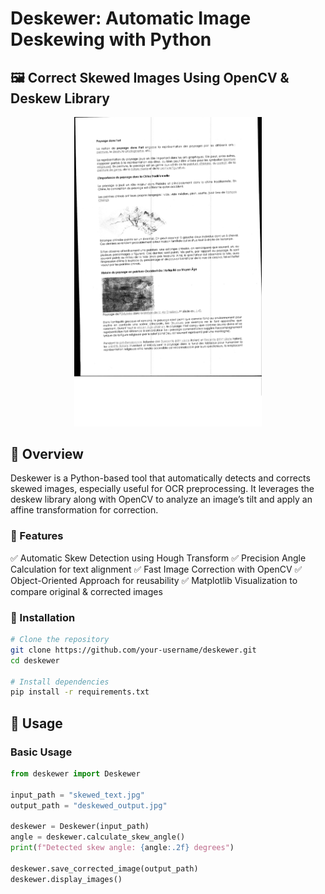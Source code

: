 # Deskewer: Automatic Image Deskewing with Python

## 🖼️ Correct Skewed Images Using OpenCV & Deskew Library


<p align="center">
  <img src="https://github.com/silakazan/Computer_vision/blob/main/deskew.jpg" alt="Deskewer Example" width="300">
</p>



## 🔹 Overview
Deskewer is a Python-based tool that automatically detects and corrects skewed images, especially useful for OCR preprocessing. It leverages the deskew library along with OpenCV to analyze an image’s tilt and apply an affine transformation for correction.

### 🚀 Features
✅ Automatic Skew Detection using Hough Transform
✅ Precision Angle Calculation for text alignment
✅ Fast Image Correction with OpenCV
✅ Object-Oriented Approach for reusability
✅ Matplotlib Visualization to compare original & corrected images

### 🚀 Installation

```bash
# Clone the repository
git clone https://github.com/your-username/deskewer.git
cd deskewer

# Install dependencies
pip install -r requirements.txt
```

## 📌 Usage

### Basic Usage

```python
from deskewer import Deskewer

input_path = "skewed_text.jpg"
output_path = "deskewed_output.jpg"

deskewer = Deskewer(input_path)
angle = deskewer.calculate_skew_angle()
print(f"Detected skew angle: {angle:.2f} degrees")

deskewer.save_corrected_image(output_path)
deskewer.display_images()

```

